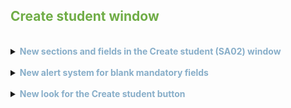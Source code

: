 ## <span style="color:#70ad47">Create student window</span>

<br>
<details>
<summary><span style="color:#88AEC9"><b>New sections and fields in the Create student (SA02) window</b></span></summary>
<br>

&nbsp;&nbsp;<font size="2"> <i> <b>Benefit:</b> Improved student profile with new fields available organised in sections </i> </font>

<br>

<dl>
<li> General information:</li>
    <dd>- <i> First name </i> </dd>
    <dd>- <i> Last name </i> </dd>
    <dd>- <i> Date of birth </i> </dd>
<li>Contact Details:</li>
    <dd>- <i> Email </i> </dd>
    <dd>- <i> Phone </i> </dd>
    <dd>- <i> City </i> – new field </dd>
    <dd>- <i> Country </i> </dd>
<li>Professional data:</li>
    <dd>- <i> Courses </i> </dd>
    <dd>- <i> Languages </i> – new field </dd>
    <dd>- <i> Work location </i> – new field </dd>
    <dd>- <i> Programming languages </i> – new field </dd>
</dl>
 <blockquote> Note: All fields are mandatory except <i>Programming languages</i> field that will only be mandatory when a related course is selected.</blockquote> 
</details>

<br>
<details>
<summary><span style="color:#88AEC9"><b>New alert system for blank mandatory fields</b></span></summary>
<br>

&nbsp;&nbsp;<font size="2">_**Benefit**: The user's experience will be more fluid when creating a new student._</font>

&nbsp;&nbsp;Before, when you left mandatory fields blank, error messages displayed one by one. Now, if you leave more than one mandatory field blank, error messages display at the same time.

</details>

<br>
<details>
<summary><span style="color:#88AEC9"><b>New look for the Create student button</b></span></summary>
<br>

&nbsp;&nbsp;<font size="2">_**Benefit**: The **Create student** button is now more visible and intuitive._</font>

&nbsp;&nbsp;The **Create student** button's look, in the **Main (SA01)** window, has been updated to be more accessible.

</details>
